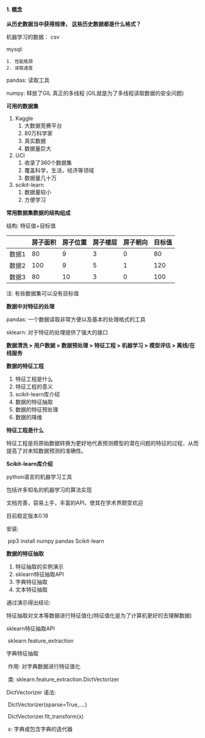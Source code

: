 #### 1. 概念

**从历史数据当中获得规律， 这些历史数据都是什么格式？**

机器学习的数据： csv

mysql:

 	1. 性能瓶颈
 	2. 读取速度

pandas: 读取工具

numpy: 释放了GIL 真正的多线程  (GIL就是为了多线程读取数据的安全问题)



**可用的数据集**

1.  Kaggle
    1.  大数据竞赛平台
    2.  80万科学家
    3.  真实数据
    4.  数据量巨大
2.  UCI
    1.  收录了360个数据集
    2.  覆盖科学，生活，经济等领域
    3.  数据量几十万
3.  scikit-learn
    1.  数据量较小
    2.  方便学习

**常用数据集数据的结构组成**

结构: 特征值+目标值

|      | 房子面积 | 房子位置 | 房子楼层 | 房子朝向 | 目标值  |
| ---- | ---- | ---- | ---- | ---- | ---- |
| 数据1  | 80   | 9    | 3    | 0    | 80   |
| 数据2  | 100  | 9    | 5    | 1    | 120  |
| 数据3  | 80   | 10   | 3    | 0    | 100  |

注: 有些数据集可以没有目标值

**数据中对特征的处理**

pandas: 一个数据读取非常方便以及基本的处理格式的工具

sklearn: 对于特征的处理提供了强大的接口



**数据清洗 > 用户数据 > 数据预处理 > 特征工程 > 机器学习 > 模型评估 > 离线/在线服务**



**数据的特征工程**

1.  特征工程是什么
2.  特征工程的意义
3.  scikit-learn库介绍
4.  数据的特征抽取
5.  数据的特征预处理
6.  数据的降维



**特征工程是什么**

特征工程是将原始数据转换为更好地代表预测模型的潜在问题的特征的过程，从而提高了对未知数据预测的准确性。

**Scikit-learn库介绍**

python语言的机器学习工具

包括许多知名的机器学习的算法实现

文档完善，容易上手，丰富的API，使其在学术界颇受欢迎

目前稳定版本0.18

安装:

​	pip3 install numpy pandas Scikit-learn

**数据的特征抽取**

1.  特征抽取的实例演示
2.  sklearn特征抽取API
3.  字典特征抽取
4.  文本特征抽取

通过演示得出结论:

​	特征抽取对文本等数据进行特征值化(特征值化是为了计算机更好的去理解数据)

sklearn特征抽取API

​	sklearn.feature_extraction

字典特征抽取

​	作用: 对字典数据进行特征值化

​	类: sklearn.feature_extraction.DictVectorizer

DictVectorizer 语法:

​	DictVectorizer(sparse=True,....)

​	DictVectorizer.fit_transform(x)

​		x: 字典或包含字典的迭代器

​		